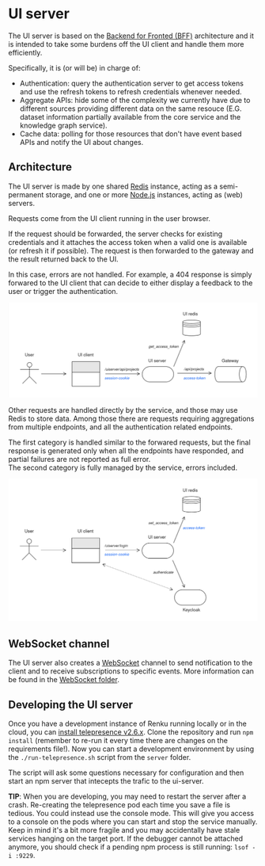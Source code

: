 # UI server

The UI server is based on the [Backend for Fronted (BFF)](https://samnewman.io/patterns/architectural/bff) architecture and it is intended to take some burdens off the UI client and handle them more efficiently.

Specifically, it is (or will be) in charge of:

- Authentication: query the authentication server to get access tokens and use the refresh tokens
  to refresh credentials whenever needed.
- Aggregate APIs: hide some of the complexity we currently have due to different sources providing
  different data on the same resouce (E.G. dataset information partially available from the core
  service and the knowledge graph service).
- Cache data: polling for those resources that don't have event based APIs and notify the UI about
  changes.

## Architecture

The UI server is made by one shared [Redis](https://redis.com) instance, acting as a
semi-permanent storage, and one or more [Node.js](https://nodejs.org) instances, acting as
(web) servers.

Requests come from the UI client running in the user browser.

If the request should be forwarded, the server checks for existing credentials and it attaches
the access token when a valid one is available (or refresh it if possible).
The request is then forwarded to the gateway and the result returned back to the UI.

In this case, errors are not handled. For example, a 404 response is simply forwared to the UI
client that can decide to either display a feedback to the user or trigger the authentication.

![Request flow](./public/server-flow-request.png)

Other requests are handled directly by the service, and those may use Redis to store data.
Among those there are requests requiring aggregations from multiple endpoints, and all the
authentication related endpoints.

The first category is handled similar to the forwared requests, but the final
response is generated only when all the endpoints have responded, and partial failures
are not reported as full error.\
The second category is fully managed by the service, errors included.

![Authentication flow](./public/server-flow-auth.png)

## WebSocket channel

The UI server also creates a [WebSocket](https://en.wikipedia.org/wiki/WebSocket)
channel to send notification to the client and to receive subscriptions to specific
events. More information can be found in the [WebSocket folder](/src/websocket).

## Developing the UI server

Once you have a development instance of Renku running locally or in the cloud,
you can [install telepresence v2.6.x](https://www.telepresence.io/docs/latest/install/).
Clone the repository and run `npm install` (remember to re-run it every time there are
changes on the requirements file!).
Now you can start a development environment by using the `./run-telepresence.sh`
script from the `server` folder.

The script will ask some questions necessary for configuration and then start an npm server that intecepts the trafic to the ui-server.

**TIP**: When you are developing, you may need to restart the server after a crash. Re-creating
the telepresence pod each time you save a file is tedious. You could instead use the console
mode. This will give you access to a console on the pods where you can start and stop the service manually. Keep in mind it's a bit more fragile and you may accidentally have stale services hanging on the target port. If the debugger cannot be attached
anymore, you should check if a pending npm process is still running: `lsof -i :9229`.

